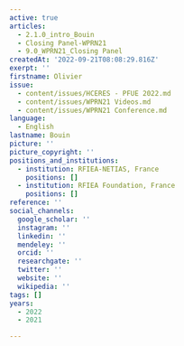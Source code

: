 ```yaml
---
active: true
articles:
  - 2.1.0_intro_Bouin
  - Closing Panel-WPRN21
  - 9.0_WPRN21_Closing Panel
createdAt: '2022-09-21T08:08:29.816Z'
exerpt: ''
firstname: Olivier
issue:
  - content/issues/HCERES - PFUE 2022.md
  - content/issues/WPRN21 Videos.md
  - content/issues/WPRN21 Conference.md
language:
  - English
lastname: Bouin
picture: ''
picture_copyright: ''
positions_and_institutions:
  - institution: RFIEA-NETIAS, France
    positions: []
  - institution: RFIEA Foundation, France
    positions: []
reference: ''
social_channels:
  google_scholar: ''
  instagram: ''
  linkedin: ''
  mendeley: ''
  orcid: ''
  researchgate: ''
  twitter: ''
  website: ''
  wikipedia: ''
tags: []
years:
  - 2022
  - 2021

---
```

